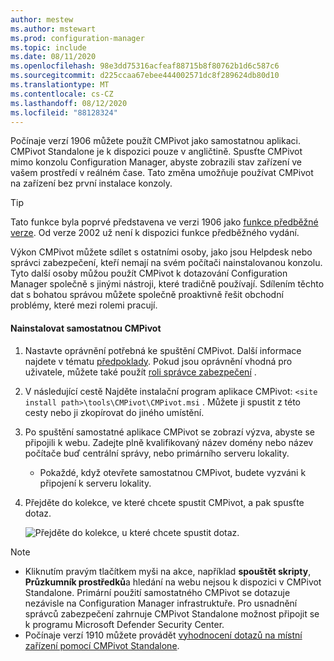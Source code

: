 ```yaml
---
author: mestew
ms.author: mstewart
ms.prod: configuration-manager
ms.topic: include
ms.date: 08/11/2020
ms.openlocfilehash: 98e3dd75316acfeaf88715b8f80762b1d6c587c6
ms.sourcegitcommit: d225ccaa67ebee444002571dc8f289624db80d10
ms.translationtype: MT
ms.contentlocale: cs-CZ
ms.lasthandoff: 08/12/2020
ms.locfileid: "88128324"
---
```

<!--This file is shared by the cmpivot.md file and the cmpivot-changes.md file and contains information on how to run CMPivot standalone. H2s or HJ3s are determined by the article for which the include file is used.-->
<!--3555890, 4619340, 4683130 -->

Počínaje verzí 1906 můžete použít CMPivot jako samostatnou aplikaci. CMPivot Standalone je k dispozici pouze v angličtině. Spusťte CMPivot mimo konzolu Configuration Manager, abyste zobrazili stav zařízení ve vašem prostředí v reálném čase. Tato změna umožňuje používat CMPivot na zařízení bez první instalace konzoly.

> [!Tip]  
> Tato funkce byla poprvé představena ve verzi 1906 jako [funkce předběžné verze](../pre-release-features.md). Od verze 2002 už není k dispozici funkce předběžného vydání.  

Výkon CMPivot můžete sdílet s ostatními osoby, jako jsou Helpdesk nebo správci zabezpečení, kteří nemají na svém počítači nainstalovanou konzolu. Tyto další osoby můžou použít CMPivot k dotazování Configuration Manager společně s jinými nástroji, které tradičně používají. Sdílením těchto dat s bohatou správou můžete společně proaktivně řešit obchodní problémy, které mezi rolemi pracují.

#### <a name="install-cmpivot-standalone"></a>Nainstalovat samostatnou CMPivot

1. Nastavte oprávnění potřebná ke spuštění CMPivot. Další informace najdete v tématu [předpoklady](../cmpivot.md#prerequisites). Pokud jsou oprávnění vhodná pro uživatele, můžete také použít [roli správce zabezpečení](../cmpivot-changes.md#bkmk_cmpivot_secadmin1906) .
2. V následující cestě Najděte instalační program aplikace CMPivot: `<site install path>\tools\CMPivot\CMPivot.msi` . Můžete ji spustit z této cesty nebo ji zkopírovat do jiného umístění.
3. Po spuštění samostatné aplikace CMPivot se zobrazí výzva, abyste se připojili k webu. Zadejte plně kvalifikovaný název domény nebo název počítače buď centrální správy, nebo primárního serveru lokality.
   - Pokaždé, když otevřete samostatnou CMPivot, budete vyzváni k připojení k serveru lokality.
4. Přejděte do kolekce, ve které chcete spustit CMPivot, a pak spusťte dotaz.

   ![Přejděte do kolekce, u které chcete spustit dotaz.](../media/3555890-cmpivot-standalone-browse-collection.png)

> [!NOTE]
> - Kliknutím pravým tlačítkem myši na akce, například **spouštět skripty**, **Průzkumník prostředků**a hledání na webu nejsou k dispozici v CMPivot Standalone. Primární použití samostatného CMPivot se dotazuje nezávisle na Configuration Manager infrastruktuře. Pro usnadnění správců zabezpečení zahrnuje CMPivot Standalone možnost připojit se k programu Microsoft Defender Security Center. <!--5605358-->
> - Počínaje verzí 1910 můžete provádět [vyhodnocení dotazů na místní zařízení pomocí CMPivot Standalone](../cmpivot-changes.md#bkmk_local-eval). <!--3197353--> 
